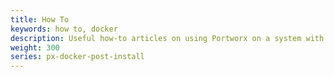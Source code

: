 ```yaml
---
title: How To
keywords: how to, docker
description: Useful how-to articles on using Portworx on a system with Docker
weight: 300
series: px-docker-post-install
---
```

